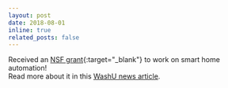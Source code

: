 ```yaml
---
layout: post
date: 2018-08-01
inline: true
related_posts: false
---
```


Received an [NSF grant](https://www.nsf.gov/awardsearch/showAward?AWD_ID=1812619){:target="_blank"} to work on smart home automation!
<br/>
Read more about it in this [WashU news article](https://engineering.wustl.edu/news/2018/Building-the-backbone-of-a-smarter-smart-home.html).